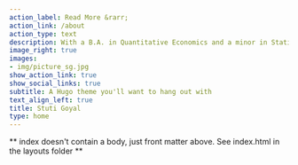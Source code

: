 ```yaml
---
action_label: Read More &rarr;
action_link: /about
action_type: text
description: With a B.A. in Quantitative Economics and a minor in Statistics and Data Science from Smith College, through my work in the development sector, I have built a strong foundation in leveraging data to inform policy and practice. My career has spanned roles in research, monitoring, and program evaluation, working across global and grassroots organizations. I have consistently balanced high-level analytical rigor with on-the-ground implementation, engaging with diverse stakeholders to address complex challenges. This trajectory reflects a commitment to using data and productive collaborations to drive impactful and equitable solutions in the development sector.
image_right: true
images:
- img/picture_sg.jpg
show_action_link: true
show_social_links: true
subtitle: A Hugo theme you'll want to hang out with
text_align_left: true
title: Stuti Goyal
type: home
---
```


** index doesn't contain a body, just front matter above.
See index.html in the layouts folder **
